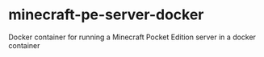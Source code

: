 # minecraft-pe-server-docker
Docker container for running a Minecraft Pocket Edition server in a docker container
